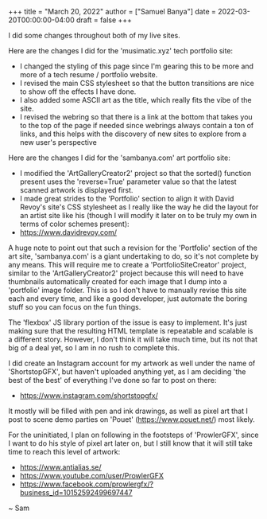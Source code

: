+++
title = "March 20, 2022"
author = ["Samuel Banya"]
date = 2022-03-20T00:00:00-04:00
draft = false
+++

I did some changes throughout both of my live sites.

Here are the changes I did for the 'musimatic.xyz' tech portfolio site:

-   I changed the styling of this page since I'm gearing this to be more and more of a tech resume / portfolio website.
-   I revised the main CSS stylesheet so that the button transitions are nice to show off the effects I have done.
-   I also added some ASCII art as the title, which really fits the vibe of the site.
-   I revised the webring so that there is a link at the bottom that takes you to the top of the page if needed since webrings always contain a ton of links, and this helps with the discovery of new sites to explore from a new user's perspective

Here are the changes I did for the 'sambanya.com' art portfolio site:

-   I modified the 'ArtGalleryCreator2' project so that the sorted() function present uses the 'reverse=True' parameter value so that the latest scanned artwork is displayed first.
-   I made great strides to the 'Portfolio' section to align it with David Revoy's site's CSS stylesheet as I really like the way he did the layout for an artist site like his (though I will modify it later on to be truly my own in terms of color schemes present):
-   <https://www.davidrevoy.com/>

A huge note to point out that such a revision for the 'Portfolio' section of the art site, 'sambanya.com' is a giant undertaking to do, so it's not complete by any means. This will require me to create a 'PortfolioSiteCreator' project, similar to the 'ArtGalleryCreator2' project because this will need to have thumbnails automatically created for each image that I dump into a 'portfolio' image folder. This is so I don't have to manually revise this site each and every time, and like a good developer, just automate the boring stuff so you can focus on the fun things.

The 'flexbox' JS library portion of the issue is easy to implement. It's just making sure that the resulting HTML template is repeatable and scalable is a different story. However, I don't think it will take much time, but its not that big of a deal yet, so I am in no rush to complete this.

I did create an Instagram account for my artwork as well under the name of 'ShortstopGFX', but haven't uploaded anything yet, as I am deciding 'the best of the best' of everything I've done so far to post on there:

-   <https://www.instagram.com/shortstopgfx/>

It mostly will be filled with pen and ink drawings, as well as pixel art that I post to scene demo parties on 'Pouet' (<https://www.pouet.net/>) most likely.

For the uninitiated, I plan on following in the footsteps of 'ProwlerGFX', since I want to do his style of pixel art later on, but I still know that it will still take time to reach this level of artwork:

-   <https://www.antialias.se/>
-   <https://www.youtube.com/user/ProwlerGFX>
-   <https://www.facebook.com/prowlergfx/?business_id=10152592499697447>

~ Sam